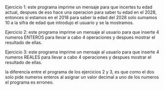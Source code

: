 Ejercicio 1:
este programa imprime un mensaje para que incertes tu edad actual, despues de eso hace una operacion para saber tu edad en el 2028, entonces si estamos en el 2018 para saber la edad del 2028 solo sumamos 10 a la sifra de edad que introdujo el usuario y se la mostramos.

Ejercicio 2:
este programa imprime un mensaje al usuario para que inserte 4 numeros ENTEROS para llevar a cabo 4 operaciones y despues mostrar el resultado de ellas.

Ejercicio 3:
este programa imprime un mensaje al usuario para que inserte 4 numeros REALES para llevar a cabo 4 operaciones y despues mostrar el resultado de ellas.


la diferencia entre el programa de los ejercicios 2 y 3, es que como el dos solo pide numeros enteros al asignar un valor decimal a uno de los numeros el programa es erroneo.

